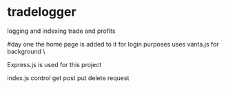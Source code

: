# tradelogger
logging and indexing trade and profits 


#day one 
the home page is added to it for login purposes uses vanta.js for background \


Express.js is used for this project



index.js 
control get post put delete request


